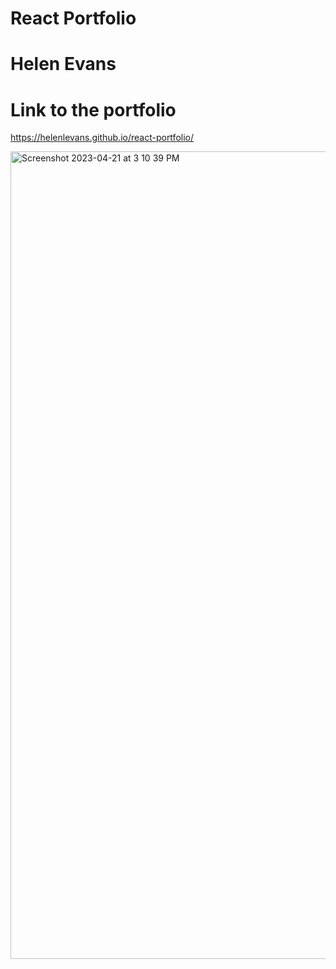# React Portfolio

# Helen Evans

# Link to the portfolio

https://helenlevans.github.io/react-portfolio/

<img width="1292" alt="Screenshot 2023-04-21 at 3 10 39 PM" src="https://user-images.githubusercontent.com/116032476/233742171-c87cbdf6-a0c0-4a2d-adfc-b2d3ead3d4b2.png">
